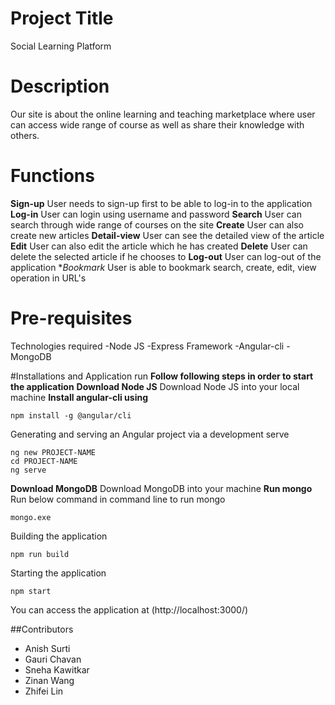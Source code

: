 # Project Title
Social Learning Platform
# Description
Our site is about the online learning and teaching marketplace where user can access wide range of course as well as share
their knowledge with others.

# Functions
**Sign-up** User needs to sign-up first to be able to log-in to the application
**Log-in** User can login using username and password
**Search** User can search through wide range of courses on the site
**Create** User can also create new articles
**Detail-view** User can see the detailed view of the article
**Edit** User can also edit the article which he has created
**Delete** User can delete the selected article if he chooses to
**Log-out** User can log-out of the application
**Bookmark* User is able to bookmark search, create, edit, view operation in URL's

# Pre-requisites
Technologies required
-Node JS
-Express Framework
-Angular-cli
-MongoDB

#Installations and Application run
**Follow following steps in order to start the application**
**Download Node JS**
Download Node JS into your local machine 
**Install angular-cli using**
```
npm install -g @angular/cli
```
Generating and serving an Angular project via a development serve
```
ng new PROJECT-NAME
cd PROJECT-NAME
ng serve
```
**Download MongoDB**
Download MongoDB into your machine
**Run mongo**
Run below command in command line to run mongo
```
mongo.exe
```
Building the application
```
npm run build
```
Starting the application
```
npm start
```

You can access the application at
(http://localhost:3000/)

##Contributors
- Anish Surti
- Gauri Chavan
- Sneha Kawitkar
- Zinan Wang
- Zhifei Lin
